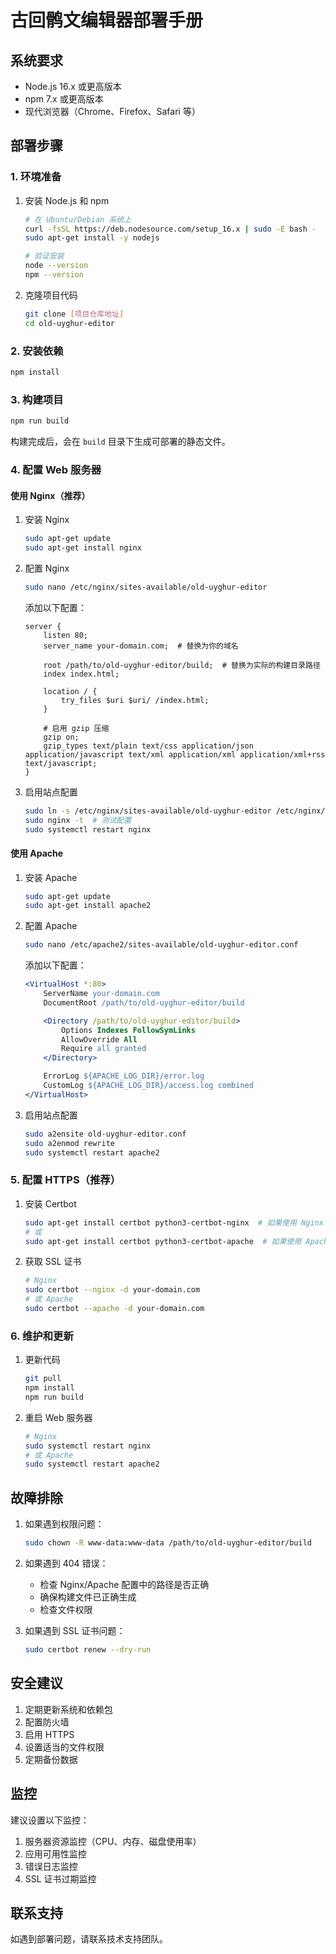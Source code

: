 # 古回鹘文编辑器部署手册

## 系统要求

- Node.js 16.x 或更高版本
- npm 7.x 或更高版本
- 现代浏览器（Chrome、Firefox、Safari 等）

## 部署步骤

### 1. 环境准备

1. 安装 Node.js 和 npm
   ```bash
   # 在 Ubuntu/Debian 系统上
   curl -fsSL https://deb.nodesource.com/setup_16.x | sudo -E bash -
   sudo apt-get install -y nodejs

   # 验证安装
   node --version
   npm --version
   ```

2. 克隆项目代码
   ```bash
   git clone [项目仓库地址]
   cd old-uyghur-editor
   ```

### 2. 安装依赖

```bash
npm install
```

### 3. 构建项目

```bash
npm run build
```

构建完成后，会在 `build` 目录下生成可部署的静态文件。

### 4. 配置 Web 服务器

#### 使用 Nginx（推荐）

1. 安装 Nginx
   ```bash
   sudo apt-get update
   sudo apt-get install nginx
   ```

2. 配置 Nginx
   ```bash
   sudo nano /etc/nginx/sites-available/old-uyghur-editor
   ```

   添加以下配置：
   ```nginx
   server {
       listen 80;
       server_name your-domain.com;  # 替换为你的域名

       root /path/to/old-uyghur-editor/build;  # 替换为实际的构建目录路径
       index index.html;

       location / {
           try_files $uri $uri/ /index.html;
       }

       # 启用 gzip 压缩
       gzip on;
       gzip_types text/plain text/css application/json application/javascript text/xml application/xml application/xml+rss text/javascript;
   }
   ```

3. 启用站点配置
   ```bash
   sudo ln -s /etc/nginx/sites-available/old-uyghur-editor /etc/nginx/sites-enabled/
   sudo nginx -t  # 测试配置
   sudo systemctl restart nginx
   ```

#### 使用 Apache

1. 安装 Apache
   ```bash
   sudo apt-get update
   sudo apt-get install apache2
   ```

2. 配置 Apache
   ```bash
   sudo nano /etc/apache2/sites-available/old-uyghur-editor.conf
   ```

   添加以下配置：
   ```apache
   <VirtualHost *:80>
       ServerName your-domain.com
       DocumentRoot /path/to/old-uyghur-editor/build

       <Directory /path/to/old-uyghur-editor/build>
           Options Indexes FollowSymLinks
           AllowOverride All
           Require all granted
       </Directory>

       ErrorLog ${APACHE_LOG_DIR}/error.log
       CustomLog ${APACHE_LOG_DIR}/access.log combined
   </VirtualHost>
   ```

3. 启用站点配置
   ```bash
   sudo a2ensite old-uyghur-editor.conf
   sudo a2enmod rewrite
   sudo systemctl restart apache2
   ```

### 5. 配置 HTTPS（推荐）

1. 安装 Certbot
   ```bash
   sudo apt-get install certbot python3-certbot-nginx  # 如果使用 Nginx
   # 或
   sudo apt-get install certbot python3-certbot-apache  # 如果使用 Apache
   ```

2. 获取 SSL 证书
   ```bash
   # Nginx
   sudo certbot --nginx -d your-domain.com
   # 或 Apache
   sudo certbot --apache -d your-domain.com
   ```

### 6. 维护和更新

1. 更新代码
   ```bash
   git pull
   npm install
   npm run build
   ```

2. 重启 Web 服务器
   ```bash
   # Nginx
   sudo systemctl restart nginx
   # 或 Apache
   sudo systemctl restart apache2
   ```

## 故障排除

1. 如果遇到权限问题：
   ```bash
   sudo chown -R www-data:www-data /path/to/old-uyghur-editor/build
   ```

2. 如果遇到 404 错误：
   - 检查 Nginx/Apache 配置中的路径是否正确
   - 确保构建文件已正确生成
   - 检查文件权限

3. 如果遇到 SSL 证书问题：
   ```bash
   sudo certbot renew --dry-run
   ```

## 安全建议

1. 定期更新系统和依赖包
2. 配置防火墙
3. 启用 HTTPS
4. 设置适当的文件权限
5. 定期备份数据

## 监控

建议设置以下监控：

1. 服务器资源监控（CPU、内存、磁盘使用率）
2. 应用可用性监控
3. 错误日志监控
4. SSL 证书过期监控

## 联系支持

如遇到部署问题，请联系技术支持团队。 